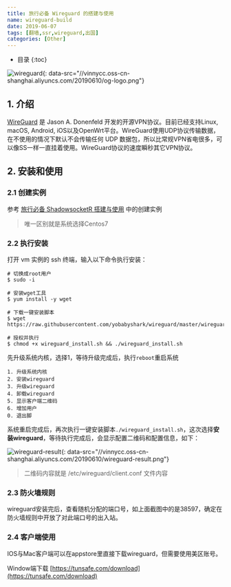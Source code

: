 ```yaml
---
title: 旅行必备 Wireguard 的搭建与使用
name: wireguard-build
date: 2019-06-07
tags: [翻墙,ssr,wireguard,出国]
categories: [Other]
---
```


* 目录
{:toc}

![wireguard](//via.placeholder.com/594x311?text=""){: data-src="//vinnycc.oss-cn-shanghai.aliyuncs.com/20190610/og-logo.png"}

## 1. 介绍

[WireGuard](https://www.wireguard.com/) 是 Jason A. Donenfeld 开发的开源VPN协议。目前已经支持Linux, macOS, Android, iOS以及OpenWrt平台。WireGuard使用UDP协议传输数据，在不使用的情况下默认不会传输任何 UDP 数据包，所以比常规VPN省电很多，可以像SS一样一直挂着使用。WireGuard协议的速度瞬秒其它VPN协议。

## 2. 安装和使用

### 2.1 创建实例

参考 [旅行必备 ShadowsocketR 搭建与使用](//wangjun.dev/2019/06/ssr-build/) 中的创建实例

> 唯一区别就是系统选择Centos7

### 2.2 执行安装

打开 vm 实例的 ssh 终端，输入以下命令执行安装：

```shell
# 切换成root用户
$ sudo -i

# 安装wget工具
$ yum install -y wget

# 下载一键安装脚本
$ wget https://raw.githubusercontent.com/yobabyshark/wireguard/master/wireguard_install.sh

# 授权并执行
$ chmod +x wireguard_install.sh && ./wireguard_install.sh
```

先升级系统内核，选择1，等待升级完成后，执行`reboot`重启系统

```
1. 升级系统内核
2. 安装wireguard
3. 升级wireguard
4. 卸载wireguard
5. 显示客户端二维码
6. 增加用户
0. 退出脚
```

系统重启完成后，再次执行一键安装脚本`./wireguard_install.sh`，这次选择**安装wireguard**，等待执行完成后，会显示配置二维码和配置信息，如下：

![wireguard-result](//via.placeholder.com/487x713?text=""){: data-src="//vinnycc.oss-cn-shanghai.aliyuncs.com/20190610/wireguard-result.png"}

> 二维码内容就是 /etc/wireguard/client.conf 文件内容

### 2.3 防火墙规则

wireguard安装完后，查看随机分配的端口号，如上面截图中的是38597，确定在防火墙规则中开放了对此端口号的出入站。

### 2.4 客户端使用

IOS与Mac客户端可以在appstore里直接下载wireguard，但需要使用美区账号。

Window端下载 [https://tunsafe.com/download](https://tunsafe.com/download)
